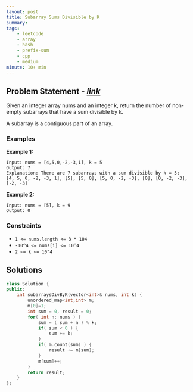 ```yaml
---
layout: post
title: Subarray Sums Divisible by K                       
summary:
tags:
    - leetcode
    - array
    - hash
    - prefix-sum
    - cpp
    - medium
minute: 10+ min
---
```


## Problem Statement - [*link*](https://leetcode.com/problems/subarray-sums-divisible-by-k/description//)  

Given an integer array nums and an integer k, return the number of non-empty subarrays that have a sum divisible by k.

A subarray is a contiguous part of an array.

### Examples


**Example 1:**   
```
Input: nums = [4,5,0,-2,-3,1], k = 5
Output: 7
Explanation: There are 7 subarrays with a sum divisible by k = 5:
[4, 5, 0, -2, -3, 1], [5], [5, 0], [5, 0, -2, -3], [0], [0, -2, -3], [-2, -3]
```


**Example 2:**   
```
Input: nums = [5], k = 9
Output: 0

```


### Constraints

+ `1 <= nums.length <= 3 * 104`
+ `-10^4 <= nums[i] <= 10^4`
+ `2 <= k <= 10^4`

## Solutions

```cpp
class Solution {
public:
    int subarraysDivByK(vector<int>& nums, int k) {
        unordered_map<int,int> m;
        m[0]=1;
        int sum = 0, result = 0;
        for( int n: nums ) {
            sum = ( sum + n ) % k;
            if( sum < 0 ) {
                sum += k;
            }
            if( m.count(sum) ) {
                result += m[sum];
            } 
            m[sum]++;
        }
        return result;
    }
};
```


